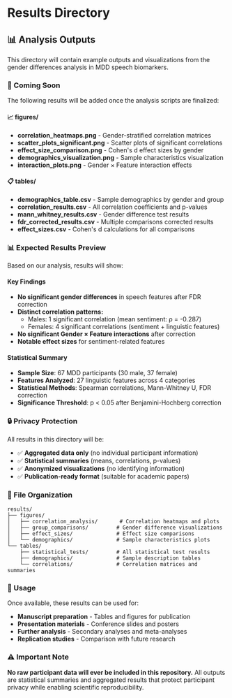 # Results Directory

## 📊 Analysis Outputs

This directory will contain example outputs and visualizations from the gender differences analysis in MDD speech biomarkers.

### 🚧 Coming Soon

The following results will be added once the analysis scripts are finalized:

#### 📈 figures/
- **correlation_heatmaps.png** - Gender-stratified correlation matrices
- **scatter_plots_significant.png** - Scatter plots of significant correlations
- **effect_size_comparison.png** - Cohen's d effect sizes by gender
- **demographics_visualization.png** - Sample characteristics visualization
- **interaction_plots.png** - Gender × Feature interaction effects

#### 📋 tables/
- **demographics_table.csv** - Sample demographics by gender and group
- **correlation_results.csv** - All correlation coefficients and p-values
- **mann_whitney_results.csv** - Gender difference test results
- **fdr_corrected_results.csv** - Multiple comparisons corrected results
- **effect_sizes.csv** - Cohen's d calculations for all comparisons

### 📊 Expected Results Preview

Based on our analysis, results will show:

#### Key Findings
- **No significant gender differences** in speech features after FDR correction
- **Distinct correlation patterns:**
  - Males: 1 significant correlation (mean sentiment: ρ = -0.287)
  - Females: 4 significant correlations (sentiment + linguistic features)
- **No significant Gender × Feature interactions** after correction
- **Notable effect sizes** for sentiment-related features

#### Statistical Summary
- **Sample Size**: 67 MDD participants (30 male, 37 female)
- **Features Analyzed**: 27 linguistic features across 4 categories
- **Statistical Methods**: Spearman correlations, Mann-Whitney U, FDR correction
- **Significance Threshold**: p < 0.05 after Benjamini-Hochberg correction

### 🔒 Privacy Protection

All results in this directory will be:
- ✅ **Aggregated data only** (no individual participant information)
- ✅ **Statistical summaries** (means, correlations, p-values)
- ✅ **Anonymized visualizations** (no identifying information)
- ✅ **Publication-ready format** (suitable for academic papers)

### 📁 File Organization

```
results/
├── figures/
│   ├── correlation_analysis/       # Correlation heatmaps and plots
│   ├── group_comparisons/         # Gender difference visualizations
│   ├── effect_sizes/              # Effect size comparisons
│   └── demographics/              # Sample characteristics plots
└── tables/
    ├── statistical_tests/         # All statistical test results
    ├── demographics/              # Sample description tables
    └── correlations/              # Correlation matrices and summaries
```

### 🎯 Usage

Once available, these results can be used for:
- **Manuscript preparation** - Tables and figures for publication
- **Presentation materials** - Conference slides and posters
- **Further analysis** - Secondary analyses and meta-analyses
- **Replication studies** - Comparison with future research

### ⚠️ Important Note

**No raw participant data will ever be included in this repository.** All outputs are statistical summaries and aggregated results that protect participant privacy while enabling scientific reproducibility.
